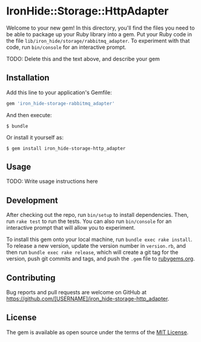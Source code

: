 # IronHide::Storage::HttpAdapter

Welcome to your new gem! In this directory, you'll find the files you need to be able to package up your Ruby library into a gem. Put your Ruby code in the file `lib/iron_hide/storage/rabbitmq_adapter`. To experiment with that code, run `bin/console` for an interactive prompt.

TODO: Delete this and the text above, and describe your gem

## Installation

Add this line to your application's Gemfile:

```ruby
gem 'iron_hide-storage-rabbitmq_adapter'
```

And then execute:

    $ bundle

Or install it yourself as:

    $ gem install iron_hide-storage-http_adapter

## Usage

TODO: Write usage instructions here

## Development

After checking out the repo, run `bin/setup` to install dependencies. Then, run `rake test` to run the tests. You can also run `bin/console` for an interactive prompt that will allow you to experiment.

To install this gem onto your local machine, run `bundle exec rake install`. To release a new version, update the version number in `version.rb`, and then run `bundle exec rake release`, which will create a git tag for the version, push git commits and tags, and push the `.gem` file to [rubygems.org](https://rubygems.org).

## Contributing

Bug reports and pull requests are welcome on GitHub at https://github.com/[USERNAME]/iron_hide-storage-http_adapter.


## License

The gem is available as open source under the terms of the [MIT License](http://opensource.org/licenses/MIT).

